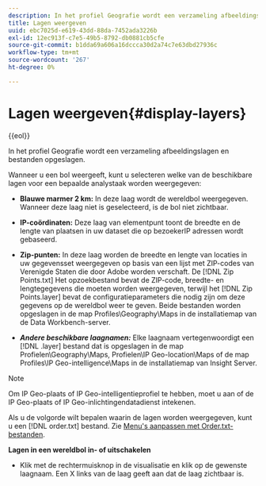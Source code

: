 ```yaml
---
description: In het profiel Geografie wordt een verzameling afbeeldingslagen en bestanden opgeslagen.
title: Lagen weergeven
uuid: ebc7025d-e619-43dd-88da-7452ada3226b
exl-id: 12ec913f-c7e5-49b5-8792-db0881cb5cfe
source-git-commit: b1dda69a606a16dccca30d2a74c7e63dbd27936c
workflow-type: tm+mt
source-wordcount: '267'
ht-degree: 0%

---
```


# Lagen weergeven{#display-layers}

{{eol}}

In het profiel Geografie wordt een verzameling afbeeldingslagen en bestanden opgeslagen.

Wanneer u een bol weergeeft, kunt u selecteren welke van de beschikbare lagen voor een bepaalde analystaak worden weergegeven:

* **Blauwe marmer 2 km:** In deze laag wordt de wereldbol weergegeven. Wanneer deze laag niet is geselecteerd, is de bol niet zichtbaar.
* **IP-coördinaten:** Deze laag van elementpunt toont de breedte en de lengte van plaatsen in uw dataset die op bezoekerIP adressen wordt gebaseerd.
* **Zip-punten:** In deze laag worden de breedte en lengte van locaties in uw gegevensset weergegeven op basis van een lijst met ZIP-codes van Verenigde Staten die door Adobe worden verschaft. De [!DNL Zip Points.txt] Het opzoekbestand bevat de ZIP-code, breedte- en lengtegegevens die moeten worden weergegeven, terwijl het [!DNL Zip Points.layer] bevat de configuratieparameters die nodig zijn om deze gegevens op de wereldbol weer te geven. Beide bestanden worden opgeslagen in de map Profiles\Geography\Maps in de installatiemap van de Data Workbench-server.

* ***Andere beschikbare laagnamen:*** Elke laagnaam vertegenwoordigt een [!DNL .layer] bestand dat is opgeslagen in de map Profielen\Geography\Maps, Profielen\IP Geo-location\Maps of de map Profiles\IP Geo-intelligence\Maps in de installatiemap van Insight Server.

>[!NOTE]
>
>Om IP Geo-plaats of IP Geo-intelligentieprofiel te hebben, moet u aan of de IP Geo-plaats of IP Geo-inlichtingendatadienst intekenen.

Als u de volgorde wilt bepalen waarin de lagen worden weergegeven, kunt u een [!DNL order.txt] bestand. Zie [Menu&#39;s aanpassen met Order.txt-bestanden](../../../../home/c-get-started/c-intf-anlys-ftrs/c-ctm-menus/t-cstm-menus-ordr-files.md#task-a391800a8dd444deb3e1516d5189f999).

**Lagen in een wereldbol in- of uitschakelen**

* Klik met de rechtermuisknop in de visualisatie en klik op de gewenste laagnaam. Een X links van de laag geeft aan dat de laag zichtbaar is.
